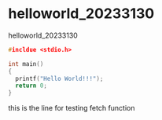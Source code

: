 # helloworld_20233130
helloworld_20233130

```c
#incldue <stdio.h>

int main()
{
  printf("Hello World!!!");
  return 0;
}
```
this is the line for testing fetch function
